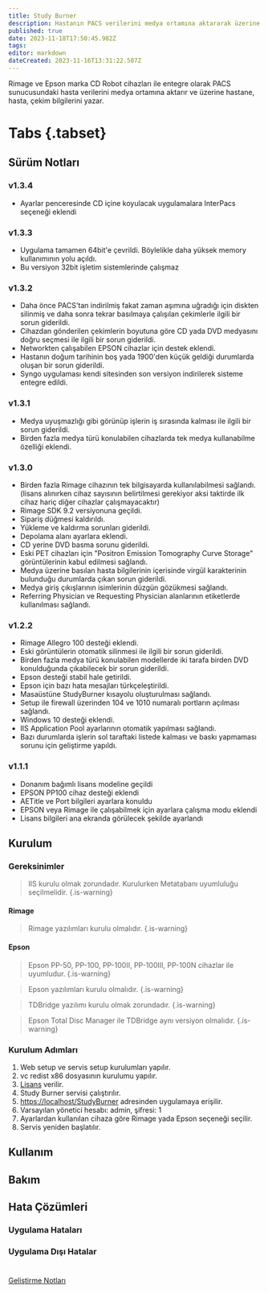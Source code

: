 ```yaml
---
title: Study Burner
description: Hastanın PACS verilerini medya ortamına aktararak üzerine baskı yapılmasını sağlar
published: true
date: 2023-11-18T17:50:45.982Z
tags: 
editor: markdown
dateCreated: 2023-11-16T13:31:22.507Z
---
```


Rimage ve Epson marka CD Robot cihazları ile entegre olarak PACS sunucusundaki hasta verilerini medya ortamına aktarır ve üzerine hastane, hasta, çekim bilgilerini yazar.

# Tabs {.tabset}

## Sürüm Notları
### v1.3.4
- Ayarlar penceresinde CD içine koyulacak uygulamalara InterPacs seçeneği eklendi
### v1.3.3
- Uygulama tamamen 64bit'e çevrildi. Böylelikle daha yüksek memory kullanımının yolu açıldı.
- Bu versiyon 32bit işletim sistemlerinde çalışmaz
### v1.3.2
- Daha önce PACS'tan indirilmiş fakat zaman aşımına uğradığı için diskten silinmiş ve daha sonra tekrar basılmaya çalışılan çekimlerle ilgili bir sorun giderildi.
- Cihazdan gönderilen çekimlerin boyutuna göre CD yada DVD medyasını doğru seçmesi ile ilgili bir sorun giderildi.
- Networkten çalışabilen EPSON cihazlar için destek eklendi.
- Hastanın doğum tarihinin boş yada 1900'den küçük geldiği durumlarda oluşan bir sorun giderildi.
- Syngo uygulaması kendi sitesinden son versiyon indirilerek sisteme entegre edildi.
### v1.3.1
- Medya uyuşmazlığı gibi görünüp işlerin iş sırasında kalması ile ilgili bir sorun giderildi.
- Birden fazla medya türü konulabilen cihazlarda tek medya kullanabilme özelliği eklendi.

### v1.3.0
- Birden fazla Rimage cihazının tek bilgisayarda kullanılabilmesi sağlandı. (lisans alınırken cihaz sayısının belirtilmesi gerekiyor aksi taktirde ilk cihaz hariç diğer cihazlar çalışmayacaktır)
- Rimage SDK 9.2 versiyonuna geçildi.
- Sipariş düğmesi kaldırıldı.
- Yükleme ve kaldırma sorunları giderildi.
- Depolama alanı ayarlara eklendi.
- CD yerine DVD basma sorunu giderildi.
- Eski PET cihazları için "Positron Emission Tomography Curve Storage" görüntülerinin kabul edilmesi sağlandı.
- Medya üzerine basılan hasta bilgilerinin içerisinde virgül karakterinin bulunduğu durumlarda çıkan sorun giderildi.
- Medya giriş çıkışlarının isimlerinin düzgün gözükmesi sağlandı.
- Referring Physician ve Requesting Physician alanlarının etiketlerde kullanılması sağlandı.

### v1.2.2
- Rimage Allegro 100 desteği eklendi.
- Eski görüntülerin otomatik silinmesi ile ilgili bir sorun giderildi.
- Birden fazla medya türü konulabilen modellerde iki tarafa birden DVD konulduğunda çıkabilecek bir sorun giderildi.
- Epson desteği stabil hale getirildi.
- Epson için bazı hata mesajları türkçeleştirildi.
- Masaüstüne StudyBurner kısayolu oluşturulması sağlandı.
- Setup ile firewall üzerinden 104 ve 1010 numaralı portların açılması sağlandı.
- Windows 10 desteği eklendi.
- IIS Application Pool ayarlarının otomatik yapılması sağlandı.
- Bazı durumlarda işlerin sol taraftaki listede kalması ve baskı yapmaması sorunu için geliştirme yapıldı.

### v1.1.1
- Donanım bağımlı lisans modeline geçildi
- EPSON PP100 cihaz desteği eklendi
- AETitle ve Port bilgileri ayarlara konuldu
- EPSON veya Rimage ile çalışabilmek için ayarlara çalışma modu eklendi
- Lisans bilgileri ana ekranda görülecek şekilde ayarlandı



## Kurulum
### Gereksinimler
> IIS kurulu olmak zorundadır. Kurulurken Metatabanı uyumluluğu seçilmelidir.
{.is-warning}
#### Rimage
> Rimage yazılımları kurulu olmalıdır.
{.is-warning}

#### Epson
> Epson PP-50, PP-100, PP-100II, PP-100III, PP-100N cihazlar ile uyumludur.
{.is-warning}

> Epson yazılımları kurulu olmalıdır.
{.is-warning}

> TDBridge yazılımı kurulu olmak zorundadır.
{.is-warning}

> Epson Total Disc Manager ile TDBridge aynı versiyon olmalıdır.
{.is-warning}

### Kurulum Adımları
1. Web setup ve servis setup kurulumları yapılır.
1. vc redist x86 dosyasının kurulumu yapılır.
1. [Lisans]() verilir.
1. Study Burner servisi çalıştırılır.
1. [https://localhost/StudyBurner](https://localhost/StudyBurner) adresinden uygulamaya erişilir.
1. Varsayılan yönetici hesabı: admin, şifresi: 1
1. Ayarlardan kullanılan cihaza göre Rimage yada Epson seçeneği seçilir.
1. Servis yeniden başlatılır.


## Kullanım

## Bakım

## Hata Çözümleri

### Uygulama Hataları

### Uygulama Dışı Hatalar

#
[Geliştirme Notları](/Gelistirme/StudyBurner)